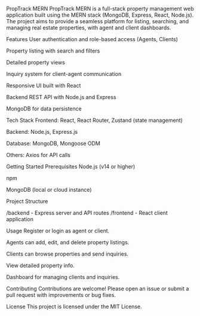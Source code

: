 PropTrack MERN
PropTrack MERN is a full-stack property management web application built using the MERN stack (MongoDB, Express, React, Node.js). The project aims to provide a seamless platform for listing, searching, and managing real estate properties, with agent and client dashboards.

Features
User authentication and role-based access (Agents, Clients)

Property listing with search and filters

Detailed property views

Inquiry system for client-agent communication

Responsive UI built with React

Backend REST API with Node.js and Express

MongoDB for data persistence

Tech Stack
Frontend: React, React Router, Zustand (state management)

Backend: Node.js, Express.js

Database: MongoDB, Mongoose ODM

Others: Axios for API calls

Getting Started
Prerequisites
Node.js (v14 or higher)

npm 

MongoDB (local or cloud instance)

Project Structure

/backend    - Express server and API routes
/frontend   - React client application

Usage
Register or login as agent or client.

Agents can add, edit, and delete property listings.

Clients can browse properties and send inquiries.

View detailed property info.

Dashboard for managing clients and inquiries.

Contributing
Contributions are welcome! Please open an issue or submit a pull request with improvements or bug fixes.

License
This project is licensed under the MIT License.
